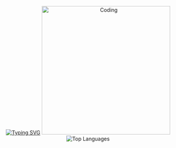 <div align="center">
  <div>
    <tr>
      <td>
      <a href="https://git.io/typing-svg"><img src="https://readme-typing-svg.demolab.com?        font=Fira+Code&weight=60&size=12&duration=3500&color=CCF727&multiline=true&repeat=true&random=false&width=480&height=250&lines=Hey%2C+I'm+Stefani!+I'm+into+tech+stuff.;+Currently%2C+I'm+doing+a+Computer+Science+degree;and+interning+at+Accenture%2C+working+on+FullStack;development." alt="Typing SVG" /></a>
      </td>
      <td>
        <img alt="Coding" width="350" src="https://i.imgur.com/n5Tg98Z.png">
      </td>
    </tr>

   <div align="center"> 
  <img src="https://github-readme-stats.vercel.app/api/top-langs/?username=stefanimarchi&layout=compact&theme=highcontrast" alt="Top Languages">
   </div>
  </div>
  <br>
</div>
